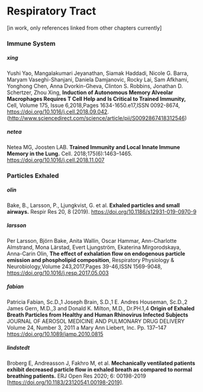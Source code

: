 # Respiratory Tract
[in work, only references linked from other chapters currently]



### Immune System 
##### xing
Yushi Yao, Mangalakumari Jeyanathan, Siamak Haddadi, Nicole G. Barra, Maryam Vaseghi-Shanjani, Daniela Damjanovic, Rocky Lai, Sam Afkhami, Yonghong Chen, Anna Dvorkin-Gheva, Clinton S. Robbins, Jonathan D. Schertzer, Zhou Xing,
**Induction of Autonomous Memory Alveolar Macrophages Requires T Cell Help and Is Critical to Trained Immunity,**
Cell, Volume 175, Issue 6,2018,Pages 1634-1650.e17,ISSN 0092-8674, https://doi.org/10.1016/j.cell.2018.09.042. (http://www.sciencedirect.com/science/article/pii/S0092867418312546)


##### netea
Netea MG, Joosten LAB. 
**Trained Immunity and Local Innate Immune Memory in the Lung.** 
Cell. 2018;175(6):1463–1465. https://doi.org/10.1016/j.cell.2018.11.007
      

  
### Particles Exhaled 
##### olin 
Bake, B., Larsson, P., Ljungkvist, G. et al. 
**Exhaled particles and small airways.** Respir Res 20, 8 (2019). https://doi.org/10.1186/s12931-019-0970-9

##### larsson
Per Larsson, Björn Bake, Anita Wallin, Oscar Hammar, Ann-Charlotte Almstrand, Mona Lärstad, Evert Ljungström, Ekaterina Mirgorodskaya, Anna-Carin Olin,
**The effect of exhalation flow on endogenous particle emission and phospholipid composition**, 
Respiratory Physiology & Neurobiology,Volume 243,2017,Pages 39-46,ISSN 1569-9048,     https://doi.org/10.1016/j.resp.2017.05.003

##### fabian
Patricia Fabian, Sc.D.,1 Joseph Brain, S.D.,1 E. Andres Houseman, Sc.D.,2 James Gern, M.D.,3 and Donald K. Milton, M.D., Dr.PH.1,4
**Origin of Exhaled Breath Particles from Healthy and Human Rhinovirus Infected Subjects**
JOURNAL OF AEROSOL MEDICINE AND PULMONARY DRUG DELIVERY Volume 24, Number 3, 2011 a Mary Ann Liebert, Inc. Pp. 137–147 https://doi.org/10.1089/jamp.2010.0815

##### lindstedt
Broberg E, Andreasson J, Fakhro M, et al. 
**Mechanically ventilated patients exhibit decreased particle flow in exhaled breath as compared to normal breathing patients.** 
ERJ Open Res 2020; 6: 00198-2019 [https://doi.org/10.1183/23120541.00198-2019].
    
       
